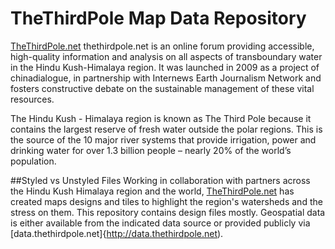 # TheThirdPole Map Data Repository
[TheThirdPole.net](http://thethirdpole.net) thethirdpole.net is an online forum providing accessible, high-quality information and analysis on all aspects of transboundary water in the Hindu Kush-Himalaya region. It was launched in 2009  as a project of chinadialogue, in partnership with Internews Earth Journalism Network and fosters constructive debate on the sustainable management of these vital resources. 

The Hindu Kush - Himalaya region is known as The Third Pole because it contains the largest reserve of fresh water outside the polar regions. This is the source of the 10 major river systems that provide irrigation, power and drinking water for over 1.3 billion people – nearly 20% of the world’s population. 

##Styled vs Unstyled Files
Working in collaboration with partners across the Hindu Kush Himalaya region and the world, [TheThirdPole.net](http://thethirdpole.net) has created maps designs and tiles to highlight the region's watersheds and the stress on them. This repository contains design files mostly. Geospatial data is either available from the indicated data source or provided publicly via [data.thethirdpole.net]{http://data.thethirdpole.net). 
